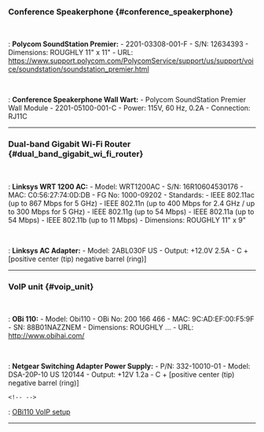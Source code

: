 ### Conference Speakerphone {#conference_speakerphone}

 

:   **Polycom SoundStation Premier:**
    -   2201-03308-001-F
    -   S/N: 12634393
    -   Dimensions: ROUGHLY 11" x 11"
    -   URL:
        <https://www.support.polycom.com/PolycomService/support/us/support/voice/soundstation/soundstation_premier.html>

 

:   **Conference Speakerphone Wall Wart:**
    -   Polycom SoundStation Premier Wall Module
    -   2201-05100-001-C
    -   Power: 115V, 60 Hz, 0.2A
    -   Connection: RJ11C

------------------------------------------------------------------------

### Dual-band Gigabit Wi-Fi Router {#dual_band_gigabit_wi_fi_router}

 

:   **Linksys WRT 1200 AC:**
    -   Model: WRT1200AC
    -   S/N: 16R10604530176
    -   MAC: C0:56:27:74:0D:DB
    -   FG No: 1000-09202
    -   Standards:
        -   IEEE 802.11ac (up to 867 Mbps for 5 GHz)
        -   IEEE 802.11n (up to 400 Mbps for 2.4 GHz / up to 300 Mbps
            for 5 GHz)
        -   IEEE 802.11g (up to 54 Mbps)
        -   IEEE 802.11a (up to 54 Mbps)
        -   IEEE 802.11b (up to 11 Mbps)
    -   Dimensions: ROUGHLY 11" x 9"

 

:   **Linksys AC Adapter:**
    -   Model: 2ABL030F US
    -   Output: +12.0V 2.5A - C + \[positive center (tip) negative
        barrel (ring)\]

------------------------------------------------------------------------

### VoIP unit {#voip_unit}

 

:   **OBi 110:**
    -   Model: Obi110
    -   OBi No: 200 166 466
    -   MAC: 9C:AD:EF:00:F5:9F
    -   SN: 88B01NAZZNEM
    -   Dimensions: ROUGHLY ...
    -   URL: <http://www.obihai.com/>

 

:   **Netgear Switching Adapter Power Supply:**
    -   P/N: 332-10010-01
    -   Model: DSA-20P-10 US 120144
    -   Output: +12V 1.2a - C + \[positive center (tip) negative barrel
        (ring)\]

```{=html}
<!-- -->
```

:   [OBi110 VoIP setup](OBi110_VoIP_setup)

------------------------------------------------------------------------
